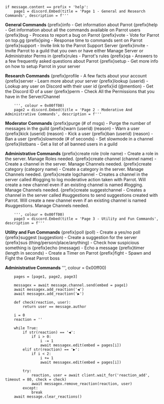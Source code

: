 	if message.content == prefix + 'help':
		page1 = discord.Embed(title = 'Page 1 - General and Research Commands', description = f'''
**General Commands**
{prefix}info - Get information about Parrot
{prefix}help - Get information about all the commands available on Parrot users
{prefix}bug - Process to report a bug on Parrot
{prefix}vote - Vote for Parrot on top.gg
{prefix}ping - Response time to commands sent on Parrot
{prefix}support - Invite link to the Parrot Support Server
{prefix}invite - Invite Parrot to a guild that you own or have either Manage Server or Administrator Perms in
{prefix}rules - Parrot's rules
{prefix}qa - Answers to a few frequently asked questions about Parrot
{prefix}setup - Get more info on how to setup Parrot in your server

**Research Commands**
{prefix}profile - A few facts about your account
{prefix}server - Learn more about your server
{prefix}lookup (userid) - Lookup any user on Discord with their user id
{prefix}id (@mention) - Get the Discord ID of a user 
{prefix}perm - Check All the Permissions that you have in the Server/Channel

		''', colour = 0x00ff00)
		page2 = discord.Embed(title = 'Page 2 - Moderative And Administrative Commands', description = f'''
**Moderator Commands**
{prefix}purge (# of msgs) - Purge the number of messages in the guild
{prefix}warn (userid) (reason) - Warn a user
{prefix}kick (userid) (reason) - Kick a user
{prefix}ban (userid) (reason) - Ban a user 
{prefix}slowmode (# of seconds) - Set slowmode in a channel
{prefix}listbans - Get a list of all banned users in a guild

**Administrative Commands**
{prefix}create role (role name) - Create a role in the server. Manage Roles needed.
{prefix}create channel (channel name) - Create a channel in the server. Manage Channels needed. 
{prefix}create category (category name) - Create a category in the server. Manage Channels needed.
{prefix}create logchannel - Creates a channel in the server called #logging to log moderative action taken with Parrot. Will create a new channel even if an existing channel is named #logging. Manage Channels needed.
{prefix}create suggestchannel - Creates a channel in the server called #suggestions to send suggestions created with Parrot. Will create a new channel even if an existing channel is named #suggestions. Manage Channels needed.

		''', colour = 0x00ff00)
		page3 = discord.Embed(title = 'Page 3 - Utility and Fun Commands', description = f'''
**Utility and Fun Commands**
{prefix}poll (poll) - Create a yes/no poll
{prefix}suggest (suggestion) - Create a suggestion for the server
{prefix}sus (thing/person/place/anything) - Check how suspicious something is
{prefix}echo (message) - Echo a message
{prefix}timer (length in seconds) - Create a Timer on Parrot
{prefix}fight - Spawn and Fight the Great Parrot boss

**Administrative Commands**
''', colour = 0x00ff00)
    
		pages = [page1, page2, page3]

		messagex = await message.channel.send(embed = page1)
		await messagex.add_reaction('◀')
		await messagex.add_reaction('▶')

		def check(reaction, user):
			return user == message.author

		i = 0
		reaction = ''

		while True:
			if str(reaction) == '◀':
				if i > 0:
					i -= 1
					await messagex.edit(embed = pages[i])
			elif str(reaction) == '▶':
				if i < 2:
					i += 1
					await messagex.edit(embed = pages[i])

			try:
				reaction, user = await client.wait_for('reaction_add', timeout = 80, check = check)
				await messagex.remove_reaction(reaction, user)
			except:
				break
		await message.clear_reactions()
